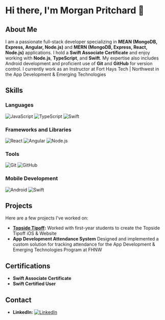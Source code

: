 # Hi there, I'm Morgan Pritchard 👋

## About Me
I am a passionate full-stack developer specializing in **MEAN (MongoDB, Express, Angular, Node.js)** and **MERN (MongoDB, Express, React, Node.js)** applications. I hold a **Swift Associate Certificate** and enjoy working with **Node.js**, **TypeScript**, and **Swift**. My expertise also includes Android development and proficient use of **Git** and **GitHub** for version control. I currently work as an Instructor at Fort Hays Tech | Northwest in the App Development & Emerging Technologies

## Skills
### Languages
![JavaScript](https://skillicons.dev/icons?i=javascript)
![TypeScript](https://skillicons.dev/icons?i=typescript)
![Swift](https://skillicons.dev/icons?i=swift)

### Frameworks and Libraries
![React](https://skillicons.dev/icons?i=react)
![Angular](https://skillicons.dev/icons?i=angular)
![Node.js](https://skillicons.dev/icons?i=nodejs)

### Tools
![Git](https://skillicons.dev/icons?i=git)
![GitHub](https://skillicons.dev/icons?i=github)

### Mobile Development
![Android](https://skillicons.dev/icons?i=kotlin)
![Swift](https://skillicons.dev/icons?i=swift)

## Projects
Here are a few projects I've worked on:
- **[Topside Tipoff]([#](https://topsidetipoff.com)):** Worked with first-year students to create the Topside Tipoff iOS & Website
- **App Development Attendance System** Designed and implemented a custom solution for tracking attendance for the App Development & Emerging Technologies Program at FHNW

## Certifications
- **Swift Associate Certificate**
- **Swift Certified User**

## Contact
- **LinkedIn:** [![LinkedIn](https://skillicons.dev/icons?i=linkedin)](https://www.linkedin.com/in/morgan-pritchard219/)

<!--
## Contact
- **Email:** [your.email@example.com](mailto:your.email@example.com)  
- **GitHub:** [![GitHub](https://skillicons.dev/icons?i=github)](https://github.com/Morganp219)  



<h3>Languages and Tools</h3>
<table align="left">
  <tr>
    <td align="center" width=100>
      <img src="https://skillicons.dev/icons?i=swift" />
      <br/>
      <p>Swift</p>
    </td>
    <td align="center" width=100>
      <img src="https://skillicons.dev/icons?i=html" />
      <br/>
      <p>HTML</p>
    </td>
    <td align="center" width=100>
      <img src="https://skillicons.dev/icons?i=css" />
      <br/>
      <p>CSS</p>
    </td>
    <td align="center" width=100>
      <img src="https://skillicons.dev/icons?i=js,nodejs" />
      <br/>
      <p>Javascript/NodeJS</p>
    </td>
    <td align="center" width=100>
      <img src="https://skillicons.dev/icons?i=kotlin" />
      <br/>
      <p>Kotlin</p>
    </td>
    <td align="center" width=100>
      <img src="https://skillicons.dev/icons?i=py" />
      <br/>
      <p>Python</p>
    </td>
    <td align="center" width=100>
      <img src="https://skillicons.dev/icons?i=vscode" />
      <br/>
      <p>Visual Studio Code</p>
    </td>
    <td align="center" width=100>
      <img src="https://skillicons.dev/icons?i=figma" />
      <br/>
      <p>Figma</p>
    </td>
     <td align="center" width=100>
      <img src="https://skillicons.dev/icons?i=firebase" />
      <br/>
      <p>Firebase</p>
    </td>
    <td align="center" width=100>
      <img src="https://skillicons.dev/icons?i=git,github" />
      <br/>
      <p>Git/Github</p>
    </td>
  </tr>
</table>

<!--
<h2>Morgan Pritchard</h2>

<p>Hello World!</p>

<h3>Tech Stacks</h4>
<div>
  <p>MEAN - Docker/Mongo - </p>
</div>

<h3>Programming Languages</h3>









<div>
  <h2>Hi, I'm Morgan Pritchard</h2>
  <p>Full Stack Developer in Goodland, Kansas</p>
  
  <p>UI/UX Designer, Front and Backend Developer, Part 107 sUAS Drone Pilot, Photographer || App Development & Emerging Technologies Instructor @ NWKTC</p>
</div>


<p>🌎 Goodland, Kansas</p>

<h2>Stacks</h2>

<h2>Languages</h2>
<table align="center">
  <tr>
    <td align="center" width=100>
      <img src="https://skillicons.dev/icons?i=swift" />
      <br/>
      <p>Swift</p>
    </td>
    <td align="center" width=100>
      <img src="https://skillicons.dev/icons?i=html" />
      <br/>
      <p>HTML</p>
    </td>
    <td align="center" width=100>
      <img src="https://skillicons.dev/icons?i=css" />
      <br/>
      <p>CSS</p>
    </td>
    <td align="center" width=100>
      <img src="https://skillicons.dev/icons?i=js" />
      <br/>
      <p>Javascript</p>
    </td>
    <td align="center" width=100>
      <img src="https://skillicons.dev/icons?i=kotlin" />
      <br/>
      <p>Kotlin</p>
    </td>
    <td align="center" width=100>
      <img src="https://skillicons.dev/icons?i=py" />
      <br/>
      <p>Python</p>
    </td>
  </tr>
 
</table>


<!--
<h2>Connect:</h2>

**Morganp219/Morganp219** is a ✨ _special_ ✨ repository because its `README.md` (this file) appears on your GitHub profile.

Here are some ideas to get you started:

- 🔭 I’m currently working on ...
- 🌱 I’m currently learning ...
- 👯 I’m looking to collaborate on ...
- 🤔 I’m looking for help with ...
- 💬 Ask me about ...
- 📫 How to reach me: ...
- 😄 Pronouns: ...
- ⚡ Fun fact: ...
-->
